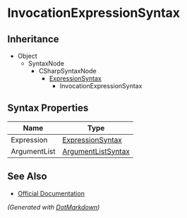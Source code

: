 # InvocationExpressionSyntax

## Inheritance

* Object
  * SyntaxNode
    * CSharpSyntaxNode
      * [ExpressionSyntax](ExpressionSyntax.md)
        * InvocationExpressionSyntax

## Syntax Properties

| Name         | Type                                        |
| ------------ | ------------------------------------------- |
| Expression   | [ExpressionSyntax](ExpressionSyntax.md)     |
| ArgumentList | [ArgumentListSyntax](ArgumentListSyntax.md) |

## See Also

* [Official Documentation](https://docs.microsoft.com/en-us/dotnet/api/microsoft.codeanalysis.csharp.syntax.invocationexpressionsyntax)


*\(Generated with [DotMarkdown](http://github.com/JosefPihrt/DotMarkdown)\)*